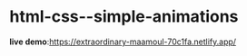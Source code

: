 # html-css--simple-animations


<strong>live demo</strong>:https://extraordinary-maamoul-70c1fa.netlify.app/
